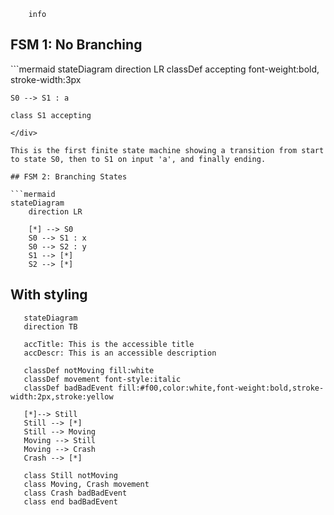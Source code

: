 ```mermaid
    info
```


## FSM 1: No Branching

<div class="mermaid">
```mermaid
stateDiagram
    direction LR
    classDef accepting font-weight:bold, stroke-width:3px

    S0 --> S1 : a

    class S1 accepting
```
</div>

This is the first finite state machine showing a transition from start to state S0, then to S1 on input 'a', and finally ending.

## FSM 2: Branching States

```mermaid
stateDiagram
    direction LR

    [*] --> S0
    S0 --> S1 : x
    S0 --> S2 : y
    S1 --> [*]
    S2 --> [*]
```

## With styling

```mermaid
   stateDiagram
   direction TB

   accTitle: This is the accessible title
   accDescr: This is an accessible description

   classDef notMoving fill:white
   classDef movement font-style:italic
   classDef badBadEvent fill:#f00,color:white,font-weight:bold,stroke-width:2px,stroke:yellow

   [*]--> Still
   Still --> [*]
   Still --> Moving
   Moving --> Still
   Moving --> Crash
   Crash --> [*]

   class Still notMoving
   class Moving, Crash movement
   class Crash badBadEvent
   class end badBadEvent
```

<script type="module">
    import mermaid from 'https://cdn.jsdelivr.net/npm/mermaid/dist/mermaid.esm.min.mjs';
    mermaid.initialize({ startOnLoad: true });
</script>